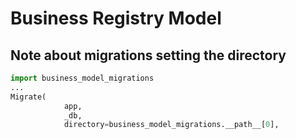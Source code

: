 # Business Registry Model

## Note about migrations setting the directory
```python
import business_model_migrations
...
Migrate(
            app,
            _db,
            directory=business_model_migrations.__path__[0],

```